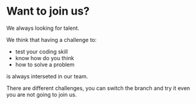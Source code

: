 # Want to join us?

We always looking for talent.


We think that having a challenge to:

- test your coding skill
- know how do you think
- how to solve a problem

is always interseted in our team.

There are different challenges, you can switch the branch and try it even you are not going to join us.
